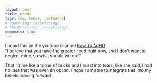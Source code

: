 ```yaml
---
layout: post
title: Needs
tags: [me, needs, howtoadhd]
# cover-img: /assets/img/
# thumbnail-img: /assets/img/
comments: true
---
```

I heard this on the youtube channel [How To AdHD](https://www.youtube.com/watch?v=H_IQfxM4oMQ)  
"I believe that you have the greater need right now, and I don't want to neglect mine, so what should we do?"  

That hit me like a tonne of bricks and I burst into tears, like she said, I had no idea that was even an option. I hope I am able to integrate this into my beliefs moving forward
